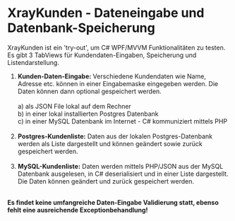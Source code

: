# XrayKunden - Dateneingabe und Datenbank-Speicherung

XrayKunden ist ein 'try-out', um C# WPF/MVVM Funktionalitäten zu testen. Es gibt 3 TabViews für Kundendaten-Eingaben, Speicherung und Listendarstellung.

1. **Kunden-Daten-Eingabe:**  Verschiedene Kundendaten wie Name, Adresse etc. können in einer Eingabemaske eingegeben werden. Die Daten können dann optional gespeichert werden.
<br><br> a) als JSON File lokal auf dem Rechner <br> b) in einer lokal installierten Postgres Datenbank <br> c) in einer MySQL Datenbank im Internet - C# kommuniziert mittels PHP<br><br>
2. **Postgres-Kundenliste:** Daten aus der lokalen Postgres-Datenbank werden als Liste dargestellt und können geändert sowie zurück gespeichert werden.<br><br>
3. **MySQL-Kundenliste:** Daten werden mittels PHP/JSON aus der MySQL Datenbank ausgelesen, in C# deserialisiert und in einer Liste dargestellt. Die Daten können geändert und zurück gespeichert werden.<br><br>



**Es findet keine umfangreiche Daten-Eingabe Validierung statt, ebenso fehlt eine ausreichende Exceptionbehandlung!**

